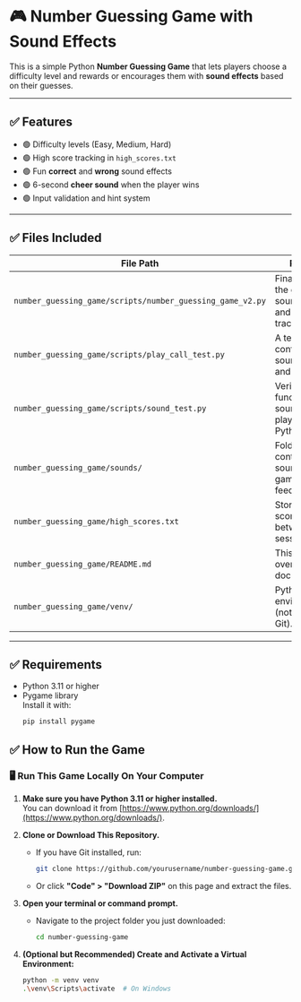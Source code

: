 # 🎮 Number Guessing Game with Sound Effects

This is a simple Python **Number Guessing Game** that lets players choose a difficulty level and rewards or encourages them with **sound effects** based on their guesses.

---

## ✅ Features

- 🟢 Difficulty levels (Easy, Medium, Hard)
- 🟢 High score tracking in `high_scores.txt`
- 🟢 Fun **correct** and **wrong** sound effects
- 🟢 6-second **cheer sound** when the player wins
- 🟢 Input validation and hint system

---

## ✅ Files Included

| File Path                                           | Purpose                                                                 |
|----------------------------------------------------|-------------------------------------------------------------------------|
| `number_guessing_game/scripts/number_guessing_game_v2.py` | Final version of the game with sound effects and high score tracking. |
| `number_guessing_game/scripts/play_call_test.py`          | A test script to confirm correct sound file calls and mappings.       |
| `number_guessing_game/scripts/sound_test.py`              | Verifies basic functionality of sound playback in Python.             |
| `number_guessing_game/sounds/`                             | Folder containing sound files for game feedback.                      |
| `number_guessing_game/high_scores.txt`                    | Stores high scores between sessions.                                   |
| `number_guessing_game/README.md`                         | This project overview and documentation.                              |
| `number_guessing_game/venv/`                             | Python virtual environment (not tracked by Git).   


---

## ✅ Requirements

- Python 3.11 or higher
- Pygame library  
  Install it with:
  ```bash
  pip install pygame

  
## ✅ How to Run the Game

### 🖥️ Run This Game Locally On Your Computer

1. **Make sure you have Python 3.11 or higher installed.**  
   You can download it from [https://www.python.org/downloads/](https://www.python.org/downloads/).

2. **Clone or Download This Repository.**
   - If you have Git installed, run:
     ```bash
     git clone https://github.com/yourusername/number-guessing-game.git
     ```
   - Or click **"Code" > "Download ZIP"** on this page and extract the files.

3. **Open your terminal or command prompt.**
   - Navigate to the project folder you just downloaded:
     ```bash
     cd number-guessing-game
     ```

4. **(Optional but Recommended) Create and Activate a Virtual Environment:**
   ```bash
   python -m venv venv
   .\venv\Scripts\activate  # On Windows